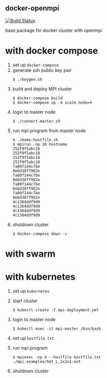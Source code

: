 docker-openmpi
---

[![Build Status](https://travis-ci.org/DaisukeMiyamoto/docker-openmpi.svg?branch=master)](https://travis-ci.org/DaisukeMiyamoto/docker-openmpi)

base package for docker cluster with openmpi

# with docker compose
1. set up `docker-compose`
1. generate ssh public key pair
    ```
    $ ./keygen.sh
    ```
1. build and deploy MPI cluster
    ```
    $ docker-compose build
    $ docker-compose up -d scale node=4
    ```
2. login to master node
    ```
    $ ./connect-master.sh
    ```
3. run mpi program from master node
    ```
    $ ./make-hostfile.sh
    $ mpirun -np 16 hostname
    252f9f5abc18
    252f9f5abc18
    252f9f5abc18
    252f9f5abc18
    fa00f144c7be
    0ebd38ff982e
    fa00f144c7be
    0ebd38ff982e
    fa00f144c7be
    0ebd38ff982e
    fa00f144c7be
    0ebd38ff982e
    4c1364ddf9d9
    4c1364ddf9d9
    4c1364ddf9d9
    4c1364ddf9d9
    ```
4. shutdown cluster
    ```
    $ docker-compose down -v
    ```

# with swarm

# with kubernetes

1. set up `kubernetes`

1. start cluster
    ```
    $ kubectl create -f mpi-deployment.yml
    ```
1. login to master node
    ```
    $ kubectl exec -it mpi-master /bin/bash
    ```
1. set up `hostfile.txt`
1. run mpi program
    ```
    $ mpiexec -np 4 --hostfile hostfile.txt ./mpi_examples/bmt_L_2x2x1.out
    ```
1. shutdown cluster
